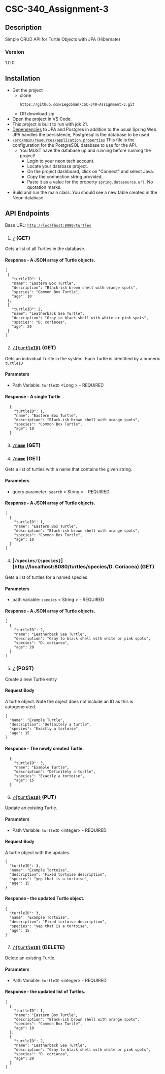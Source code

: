 # CSC-340_Assignment-3
## Description
Simple CRUD API for Turtle Objects with JPA (Hibernate)

### Version
1.0.0
## Installation
- Get the project
    - clone
        ```
        https://github.com/Legobman/CSC-340-Assignment-3.git
        ```
    - OR download zip.
- Open the project in VS Code.
- This project is built to run with jdk 21.
- [Dependencies](https://github.com/uncg-csc340/su25-jpa-crud-api/blob/3149ec363e4aae4baebe6f755df7d4c2d79c9d2c/pom.xml#L32) to JPA and Postgres in addition to the usual Spring Web. JPA handles the persistence, Postgresql is the database to be used.
- [`/src/main/resources/application.properties`](https://github.com/uncg-csc340/su25-jpa-crud-api/blob/main/src/main/resources/application.properties) This file  is the configuration for the PostgreSQL database to use for the API.
  - You MUST have the database up and running before running the project!
    - Login to your neon.tech account.
    - Locate your database project.
    - On the project dashboard, click on "Connect" and select Java.
    - Copy the connection string provided.
    - Paste it as a value for the property `spring.datasource.url`. No quotation marks.
- Build and run the main class. You should see a new table created in the Neon database.
## API Endpoints
Base URL: [`http://localhost:8080/turtles`](http://localhost:8080/turtles)
1. ### [`/`](http://localhost:8080/turtles) (GET)
Gets a list of all Turtles in the database.

#### Response - A JSON array of Turtle objects.

 ```
[
  {
    "turtleID": 1,
    "name": "Eastern Box Turtle",
    "description": "Black-ish brown shell with orange spots",
    "species": "Common Box Turtle",
    "age": 10
  },
  {
    "turtleID": 2,
    "name": "Leatherback Sea Turtle",
    "description": "Gray to black shell with white or pink spots",
    "species": "D. coriacea",
    "age": 20
  }
]
```
2. ### [`/{turtleID}`](http://localhost:8080/turtles/1) (GET)
Gets an individual Turtle in the system. Each Turtle is identified by a numeric `turtleID`

#### Parameters
- Path Variable: `turtleID` &lt;Long &gt; - REQUIRED

#### Response - A single Turtle

```
  {
    "turtleID": 1,
    "name": "Eastern Box Turtle",
    "description": "Black-ish brown shell with orange spots",
    "species": "Common Box Turtle",
    "age": 10
  }
```
3. ### [`/name`](http://localhost:8080/turtles/name?key=Eastern%20Box%20Turtle) (GET)
3. ### [`/name`](http://localhost:8080/students/name?key=jo) (GET)
Gets a list of turtles with a name that contains the given string.

#### Parameters
- query parameter: `search` &lt; String &gt; - REQUIRED

#### Response - A JSON array of Turtle objects.

```
[
  {
    "turtleID": 1,
    "name": "Eastern Box Turtle",
    "description": "Black-ish brown shell with orange spots",
    "species": "Common Box Turtle",
    "age": 10
  }
]
```
4. ### [`/species/{species}`](http://localhost:8080/turtles/species/D. Coriacea) (GET)
Gets a list of turtles for a named species.

#### Parameters
- path variable: `species` &lt; String &gt; - REQUIRED

#### Response - A JSON array of Turtle objects.

```
[
  {
    "turtleID": 2,
    "name": "Leatherback Sea Turtle",
    "description": "Gray to black shell with white or pink spots",
    "species": "D. coriacea",
    "age": 20
  }
]
```
5. ### [`/`](http://localhost:8080/turtles) (POST)
Create  a new Turtle entry

#### Request Body
A turtle object. Note the object does not include an ID as this is autogenerated.
```
{
  "name": "Example Turtle",
  "description": "Definitely a turtle",
  "species": "Exactly a tortoise",
  "age": 15
}
```
#### Response - The newly created Turtle.

```
  {
    "turtleID": 3,
    "name": "Example Turtle",
    "description": "Definitely a turtle",
    "species": "Exactly a tortoise",
    "age": 15
  }
```
6. ### [`/{turtleID}`](http://localhost:8080/turtles/3) (PUT)
Update an existing Turtle.

#### Parameters
- Path Variable: `turtleID` &lt;integer&gt; - REQUIRED

#### Request Body
A turtle object with the updates.
```
{
  "turtleID": 3,
  "name": "Example Tortoise",
  "description": "Fixed tortoise description",
  "species": "yep that is a tortoise",
  "age": 15
}
```
#### Response - the updated Turtle object.
```
{
  "turtleID": 3,
  "name": "Example Tortoise",
  "description": "Fixed tortoise description",
  "species": "yep that is a tortoise",
  "age": 15
}
```
7. ### [`/{turtleID}`](http://localhost:8080/turtleID/3) (DELETE)
Delete an existing Turtle.

#### Parameters
- Path Variable: `turtleID` &lt;integer&gt; - REQUIRED

#### Response - the updated list of Turtles.
```
[
  {
    "turtleID": 1,
    "name": "Eastern Box Turtle",
    "description": "Black-ish brown shell with orange spots",
    "species": "Common Box Turtle",
    "age": 10
  },
  {
    "turtleID": 2,
    "name": "Leatherback Sea Turtle",
    "description": "Gray to black shell with white or pink spots",
    "species": "D. coriacea",
    "age": 20
  }
]
```
